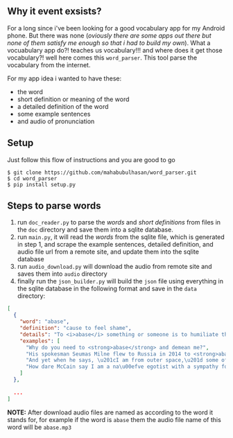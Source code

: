 ## Why it event exsists?
For a long since i've been looking for a good vocabulary app for my Android phone. But there was none (_oviously there are some apps out there but none of them satisfy me enough so that i had to build my own_). What a vocuabulary app do?! teaches us vocabulary!!! and where does it get those vocabulary?! well here comes this `word_parser`. This tool parse the vocabulary from the internet.

For my app idea i wanted to have these: 
- the word
- short definition or meaning of the word
- a detailed definition of the word
- some example sentences 
- and audio of pronunciation


## Setup
Just follow this flow of instructions and you are good to go

```
$ git clone https://github.com/mahabubulhasan/word_parser.git
$ cd word_parser
$ pip install setup.py
```

## Steps to parse words
1. run `doc_reader.py` to parse the *words* and *short definitions* from files in the `doc` directory and save them into a sqlite database.
1. run `main.py`, it will read the *words* from the sqlite file, which is generated in step 1, and scrape the example sentences, detailed definition, and audio file url from a remote site, and update them into the sqlite database
1. run `audio_download.py` will download the audio from remote site and saves them into `audio` directory
1. finally run the `json_builder.py` will build the `json` file using everything in the sqlite database in the following format and save in the `data` directory:
```json
[
  {
    "word": "abase",
    "definition": "cause to feel shame",
    "details": "To <i>abase</i> something or someone is to humiliate them \u2014 no, more than just humiliate them. If you <i>abase</i> another person you are bringing them low, humbling them in a mean, <i>base</i> manner. Not nice at all.",
    "examples": [
      "Why do you need to <strong>abase</strong> and demean me?",
      "His spokesman Seumas Milne flew to Russia in 2014 to <strong>abase</strong> himself before Putin and tried to spread conspiracy theories about the Salisbury chemical attack.",
      "And yet when he says, \u201cI am from outer space,\u201d some of you actually shut your eyes, <strong>abase</strong> your intellects, and believe!",
      "How dare McCain say I am a na\u00efve egotist with a sympathy for autocrats who abjectly <strong>abased</strong> myself before a tyrant and failed to defend American values?"
    ]
  },
  
  ...
]
```

**NOTE:** After download audio files are named as according to the word it stands for, for example if the word is `abase` them the audio file name of this word will be `abase.mp3`
